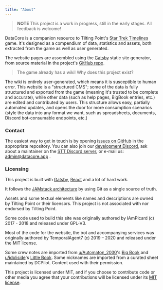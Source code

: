 ```yaml
---
title: "About"
---
```


> **NOTE** This project is a work in progress, still in the early stages. All feedback is welcome!

DataCore is a companion resource to Tilting Point's [Star Trek Timelines](https://www.tiltingpoint.com/games/star-trek-timelines/) game. It's designed as a compendium of data, statistics and assets, both extracted from the game as well as user generated.

The website pages are assembled using the [Gatsby](https://www.gatsbyjs.org/) static site generator, from source material in the project's [GitHub repo](https://github.com/stt-datacore/).

> The game already has a wiki! Why does this project exist?

The wiki is entirely user-generated, which means it is susceptible to human error. This website is a "structured CMS"; some of the data is fully structured and exported from the game (meaning it's trusted to be complete and accurate), while other data (such as help pages, BigBook entries, etc.) are edited and contributed by users. This structure allows easy, partially automated updates, and opens the door for more consumption scenarios (style the data into any format we want, such as spreadsheets, documents, Discord bot-consumable endpoints, etc.)

### Contact

The easiest way to get in touch is by opening [issues on GitHub](https://github.com/stt-datacore/) in the appropriate repository. You can also join our [development Discord](https://discord.gg/2SY8W7Aeme), ask about a maintainer on the [STT Discord server](https://discord.gg/8Du7ZtJ), or e-mail us: admin@datacore.app .

### Licensing

This project is built with [Gatsby](https://www.gatsbyjs.org/), [React](https://reactjs.org/) and a lot of hard work.

It follows the [JAMstack architecture](https://jamstack.org) by using Git as a single source of truth.

Assets and some textual elements like names and descriptions are owned by Tilting Point or their licensors. This project is not associated with nor endorsed by Tilting Point.

Some code used to build this site was originally authored by IAmPicard (c) 2017 - 2018 and released under GPL-V3.

Most of the code for the website, the bot and accompanying services was originally authored by TemporalAgent7 (c) 2019 – 2020 and released under the MIT license.

Some crew notes are imported from [u/Automaton_2000](https://reddit.com/user/Automaton_2000)'s [Big Book](https://docs.google.com/document/d/1vvl3wS1cY29ScQwWcTA6tJgcXvbdadY6vgPpn0swzbs/edit#) and [u/idoliside](https://reddit.com/user/idoliside)'s [Little Book](https://docs.google.com/document/d/1RKdRtJcePeey-921OCVKcU41YZTmFpVThXE10Uff-aA/edit#). Some nicknames are imported from a curated sheet maintained by DCPilot. Content used with their permission.

This project is licensed under MIT, and if you choose to contribute code or other media you agree that your contributions will be licensed under its [MIT license](https://github.com/stt-datacore/website/blob/master/LICENSE).